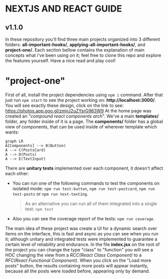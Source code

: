 # NEXTJS AND REACT GUIDE

## v1.1.0

In these repository you'll find three main projects organized into 3 different folders: **all-important-hooks/**, **applying-all-important-hooks/**, and **project-one/**. Each section bellow contains the explanation of main concepts what i've been using on it; feel free to clone this repo and explore the features yourself. Have a nice read and play cool!

# "project-one"

First of all, install the project dependencies using `npm i` command. After that just run `npm start` to see the project working on: **http://localhost:3000/**. You will see exactly these design, click on the link to see: https://photos.app.goo.gl/zmjrJ2uZYsrG963W9
At the home page was created an "_compound react components arch_". We've a main **templates/** folder, any folder inside of it is a page. The **components/** folder has a global view of components, that can be used inside of wherever template which wants:

```mermaid
graph LR
A[Components] --> B(Button)
A --> C(PostsCard)
A --> D(Posts)
A --> E(TextInput)
```

There are **unitary tests** implemented over each component, it doesn't affect each other:

- You can run one of the following commands to test the components on isolated mode: `npm run test-button`, `npm run test-postcard`, `npm run test-posts` or `npm run test-texting`.

  > As an alternative you can run all of them integrated into a single test: `npm test`

- Also you can see the coverage report of the tests: `npm run coverage`.

The main idea of these project was create a UI for a dynamic search over items on the interface, this is fast and async as you can see when you run it; although unitary and integrated tests were implemented to guarantee a certain level of reliability and endurance. In the file **index.jsx** on the root of the project you can change the type "class" to "function" you will see a HOC changing the view from a _RCC(React Class Component)_ to a _RFC(React Functional Component)_. When you click on the "Load more posts" button, the results containing more posts will appear instantly, because all the posts were loaded before, appearing only by demand.
